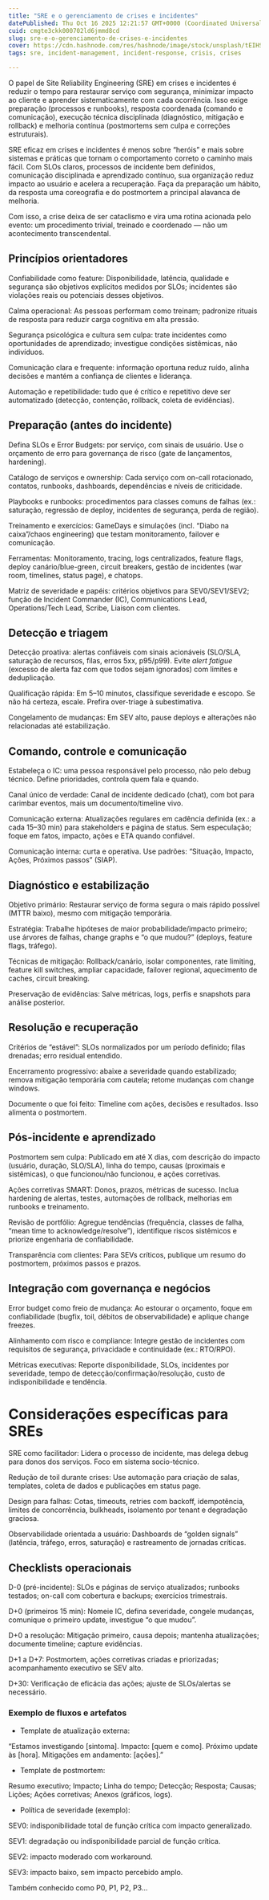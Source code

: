 ```yaml
---
title: "SRE e o gerenciamento de crises e incidentes"
datePublished: Thu Oct 16 2025 12:21:57 GMT+0000 (Coordinated Universal Time)
cuid: cmgte3ckk000702ld6jmmd8cd
slug: sre-e-o-gerenciamento-de-crises-e-incidentes
cover: https://cdn.hashnode.com/res/hashnode/image/stock/unsplash/tEIHSmfwznM/upload/509cfc2a610f050bde61d054bf22284b.jpeg
tags: sre, incident-management, incident-response, crisis, crises

---
```


O papel de Site Reliability Engineering (SRE) em crises e incidentes é reduzir o tempo para restaurar serviço com segurança, minimizar impacto ao cliente e aprender sistematicamente com cada ocorrência. Isso exige preparação (processos e runbooks), resposta coordenada (comando e comunicação), execução técnica disciplinada (diagnóstico, mitigação e rollback) e melhoria contínua (postmortems sem culpa e correções estruturais).

SRE eficaz em crises e incidentes é menos sobre “heróis” e mais sobre sistemas e práticas que tornam o comportamento correto o caminho mais fácil. Com SLOs claros, processos de incidente bem definidos, comunicação disciplinada e aprendizado contínuo, sua organização reduz impacto ao usuário e acelera a recuperação. Faça da preparação um hábito, da resposta uma coreografia e do postmortem a principal alavanca de melhoria.

Com isso, a crise deixa de ser cataclismo e vira uma rotina acionada pelo evento: um procedimento trivial, treinado e coordenado — não um acontecimento transcendental.

## Princípios orientadores

Confiabilidade como feature: Disponibilidade, latência, qualidade e segurança são objetivos explícitos medidos por SLOs; incidentes são violações reais ou potenciais desses objetivos.

Calma operacional: As pessoas performam como treinam; padronize rituais de resposta para reduzir carga cognitiva em alta pressão.

Segurança psicológica e cultura sem culpa: trate incidentes como oportunidades de aprendizado; investigue condições sistêmicas, não indivíduos.

Comunicação clara e frequente: informação oportuna reduz ruído, alinha decisões e mantém a confiança de clientes e liderança.

Automação e repetibilidade: tudo que é crítico e repetitivo deve ser automatizado (detecção, contenção, rollback, coleta de evidências).

## Preparação (antes do incidente)

Defina SLOs e Error Budgets: por serviço, com sinais de usuário. Use o orçamento de erro para governança de risco (gate de lançamentos, hardening).

Catálogo de serviços e ownership: Cada serviço com on-call rotacionado, contatos, runbooks, dashboards, dependências e níveis de criticidade.

Playbooks e runbooks: procedimentos para classes comuns de falhas (ex.: saturação, regressão de deploy, incidentes de segurança, perda de região).

Treinamento e exercícios: GameDays e simulações (incl. “Diabo na caixa”/chaos engineering) que testam monitoramento, failover e comunicação.

Ferramentas: Monitoramento, tracing, logs centralizados, feature flags, deploy canário/blue-green, circuit breakers, gestão de incidentes (war room, timelines, status page), e chatops.

Matriz de severidade e papéis: critérios objetivos para SEV0/SEV1/SEV2; função de Incident Commander (IC), Communications Lead, Operations/Tech Lead, Scribe, Liaison com clientes.

## Detecção e triagem

Detecção proativa: alertas confiáveis com sinais acionáveis (SLO/SLA, saturação de recursos, filas, erros 5xx, p95/p99). Evite *alert fatigue* (excesso de alerta faz com que todos sejam ignorados) com limites e deduplicação.

Qualificação rápida: Em 5–10 minutos, classifique severidade e escopo. Se não há certeza, escale. Prefira over-triage à subestimativa.

Congelamento de mudanças: Em SEV alto, pause deploys e alterações não relacionadas até estabilização.

## Comando, controle e comunicação

Estabeleça o IC: uma pessoa responsável pelo processo, não pelo debug técnico. Define prioridades, controla quem fala e quando.

Canal único de verdade: Canal de incidente dedicado (chat), com bot para carimbar eventos, mais um documento/timeline vivo.

Comunicação externa: Atualizações regulares em cadência definida (ex.: a cada 15–30 min) para stakeholders e página de status. Sem especulação; foque em fatos, impacto, ações e ETA quando confiável.

Comunicação interna: curta e operativa. Use padrões: “Situação, Impacto, Ações, Próximos passos” (SIAP).

## Diagnóstico e estabilização

Objetivo primário: Restaurar serviço de forma segura o mais rápido possível (MTTR baixo), mesmo com mitigação temporária.

Estratégia: Trabalhe hipóteses de maior probabilidade/impacto primeiro; use árvores de falhas, change graphs e “o que mudou?” (deploys, feature flags, tráfego).

Técnicas de mitigação: Rollback/canário, isolar componentes, rate limiting, feature kill switches, ampliar capacidade, failover regional, aquecimento de caches, circuit breaking.

Preservação de evidências: Salve métricas, logs, perfis e snapshots para análise posterior.

## Resolução e recuperação

Critérios de “estável”: SLOs normalizados por um período definido; filas drenadas; erro residual entendido.

Encerramento progressivo: abaixe a severidade quando estabilizado; remova mitigação temporária com cautela; retome mudanças com change windows.

Documente o que foi feito: Timeline com ações, decisões e resultados. Isso alimenta o postmortem.

## Pós-incidente e aprendizado

Postmortem sem culpa: Publicado em até X dias, com descrição do impacto (usuário, duração, SLO/SLA), linha do tempo, causas (proximais e sistêmicas), o que funcionou/não funcionou, e ações corretivas.

Ações corretivas SMART: Donos, prazos, métricas de sucesso. Inclua hardening de alertas, testes, automações de rollback, melhorias em runbooks e treinamento.

Revisão de portfólio: Agregue tendências (frequência, classes de falha, “mean time to acknowledge/resolve”), identifique riscos sistêmicos e priorize engenharia de confiabilidade.

Transparência com clientes: Para SEVs críticos, publique um resumo do postmortem, próximos passos e prazos.

## Integração com governança e negócios

Error budget como freio de mudança: Ao estourar o orçamento, foque em confiabilidade (bugfix, toil, débitos de observabilidade) e aplique change freezes.

Alinhamento com risco e compliance: Integre gestão de incidentes com requisitos de segurança, privacidade e continuidade (ex.: RTO/RPO).

Métricas executivas: Reporte disponibilidade, SLOs, incidentes por severidade, tempo de detecção/confirmação/resolução, custo de indisponibilidade e tendência.

# Considerações específicas para SREs

SRE como facilitador: Lidera o processo de incidente, mas delega debug para donos dos serviços. Foco em sistema socio-técnico.

Redução de toil durante crises: Use automação para criação de salas, templates, coleta de dados e publicações em status page.

Design para falhas: Cotas, timeouts, retries com backoff, idempotência, limites de concorrência, bulkheads, isolamento por tenant e degradação graciosa.

Observabilidade orientada a usuário: Dashboards de “golden signals” (latência, tráfego, erros, saturação) e rastreamento de jornadas críticas.

## Checklists operacionais

D-0 (pré-incidente): SLOs e páginas de serviço atualizados; runbooks testados; on-call com cobertura e backups; exercícios trimestrais.

D+0 (primeiros 15 min): Nomeie IC, defina severidade, congele mudanças, comunique o primeiro update, investigue “o que mudou”.

D+0 a resolução: Mitigação primeiro, causa depois; mantenha atualizações; documente timeline; capture evidências.

D+1 a D+7: Postmortem, ações corretivas criadas e priorizadas; acompanhamento executivo se SEV alto.

D+30: Verificação de eficácia das ações; ajuste de SLOs/alertas se necessário.

### Exemplo de fluxos e artefatos

* Template de atualização externa:
    

“Estamos investigando \[sintoma\]. Impacto: \[quem e como\]. Próximo update às \[hora\]. Mitigações em andamento: \[ações\].”

* Template de postmortem:
    

Resumo executivo; Impacto; Linha do tempo; Detecção; Resposta; Causas; Lições; Ações corretivas; Anexos (gráficos, logs).

* Política de severidade (exemplo):
    

SEV0: indisponibilidade total de função crítica com impacto generalizado.

SEV1: degradação ou indisponibilidade parcial de função crítica.

SEV2: impacto moderado com workaround.

SEV3: impacto baixo, sem impacto percebido amplo.

Também conhecido como P0, P1, P2, P3…